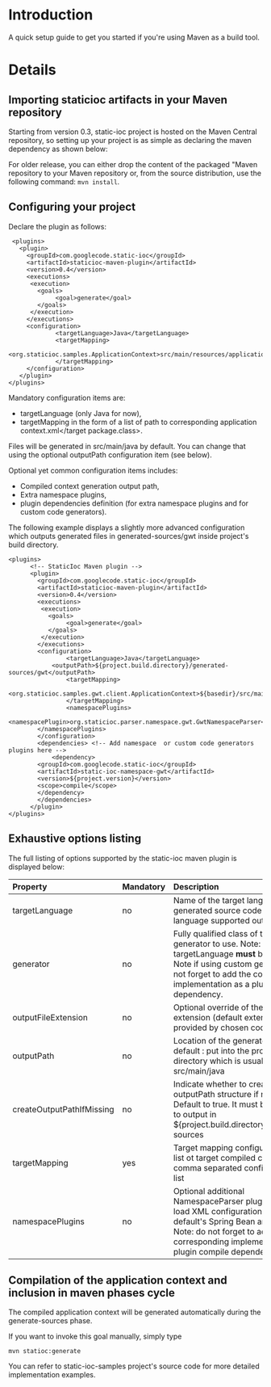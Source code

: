 # Introduction #

A quick setup guide to get you started if you're using Maven as a build tool.

# Details #

## Importing staticioc artifacts in your Maven repository ##

Starting from version 0.3, static-ioc project is hosted on the Maven Central repository, so setting up your project is as simple as declaring the maven dependency as shown below:

For older release, you can either drop the content of the packaged "Maven repository to your Maven repository or, from the source distribution, use the following command: `mvn install`.

## Configuring your project ##
Declare the plugin as follows:

```
 <plugins>
   <plugin>
     <groupId>com.googlecode.static-ioc</groupId>
     <artifactId>staticioc-maven-plugin</artifactId>
     <version>0.4</version>
     <executions>
      <execution>
        <goals>
             <goal>generate</goal>
        </goals>
      </execution>
     </executions>
     <configuration>
             <targetLanguage>Java</targetLanguage>
             <targetMapping>
                <org.staticioc.samples.ApplicationContext>src/main/resources/applicationContext.xml</org.staticioc.samples.ApplicationContext>
             </targetMapping>
     </configuration>
   </plugin>
</plugins>
```

Mandatory configuration items are:
- targetLanguage (only Java for now),
- targetMapping in the form of a list of <target package.class>path to corresponding application context.xml</target package.class>.

Files will be generated in src/main/java by default. You can change that using the optional outputPath configuration item (see below).



Optional yet common configuration items includes:
- Compiled context generation output path,
- Extra namespace plugins,
- plugin dependencies definition (for extra namespace plugins and for custom code generators).

The following example displays a slightly more advanced configuration which outputs generated files in generated-sources/gwt inside project's build directory.

```
<plugins>
      <!-- StaticIoc Maven plugin -->
      <plugin>
        <groupId>com.googlecode.static-ioc</groupId>
        <artifactId>staticioc-maven-plugin</artifactId>
        <version>0.4</version>
        <executions>
         <execution>
           <goals>
                <goal>generate</goal>
           </goals>
         </execution>
        </executions>
        <configuration>
                <targetLanguage>Java</targetLanguage>
       		<outputPath>${project.build.directory}/generated-sources/gwt</outputPath>
                <targetMapping>
                	<org.staticioc.samples.gwt.client.ApplicationContext>${basedir}/src/main/resources/applicationContext.xml</org.staticioc.samples.gwt.client.ApplicationContext>
                </targetMapping>
                <namespacePlugins>
  	 		<namespacePlugin>org.staticioc.parser.namespace.gwt.GwtNamespaceParser</namespacePlugin>
  	 	</namespacePlugins>
        </configuration>
        <dependencies> <!-- Add namespace  or custom code generators plugins here -->
            <dependency>	
		<groupId>com.googlecode.static-ioc</groupId>
		<artifactId>static-ioc-namespace-gwt</artifactId>
		<version>${project.version}</version>
		<scope>compile</scope>
	    </dependency>
        </dependencies>
      </plugin>
</plugins>
```

## Exhaustive options listing ##
The full listing of options supported by the static-ioc maven plugin is displayed below:

| **Property** | **Mandatory** | **Description** |
|:-------------|:--------------|:----------------|
| targetLanguage | no            | Name of the target language for generated source code (for target language supported out of the box)  |
| generator    | no            | Fully qualified class of the Code generator to use. Note: either this or targetLanguage **must** be defined. Note if using custom generator: do not forget to add the corresponding implementation as a plugin compile dependency. |
| outputFileExtension | no            | Optional override of the output file extension (default extension provided by chosen code generator) |
| outputPath   | no            | Location of the generated file. By default : put into the project's source directory which is usually src/main/java |
| createOutputPathIfMissing | no            | Indicate whether to create the outputPath structure if not present. Default to true. It must be set to true to output in ${project.build.directory}/generated-sources |
| targetMapping | yes           | Target mapping configuration as a list ot target compiled context / comma separated configuration file list |
| namespacePlugins | no            | Optional additional NamespaceParser plugins to use to load XML configuration in addition to default's Spring Bean and Spring p. Note: do not forget to add the corresponding implementation as a plugin compile dependency. |


## Compilation of the application context and inclusion in maven phases cycle ##

The compiled application context will be generated automatically during the generate-sources phase.

If you want to invoke this goal manually, simply type
```
mvn statioc:generate
```

You can refer to static-ioc-samples project's source code for more detailed implementation examples.
